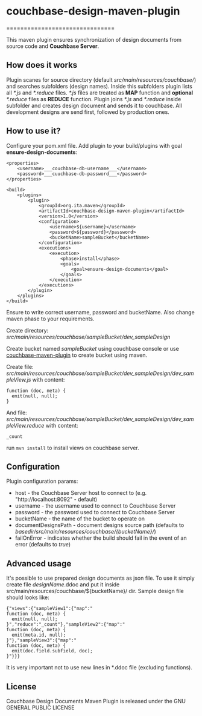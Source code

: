 # couchbase-design-maven-plugin
===============================

This maven plugin ensures synchronization of design documents from source code and **Couchbase Server**.

## How does it works

Plugin scanes for source directory (default _src/main/resources/couchbase/_) and searches subfolders (design names).
Inside this subfolders plugin lists all _\*.js_ and _\*.reduce_ files.
_\*.js_ files are treated as **MAP** function and **optional** _\*.reduce_ files as **REDUCE** function.
Plugin joins _\*.js_ and _\*.reduce_ inside subfolder and creates design document and sends it to couchbase.
All development designs are send first, followed by production ones.

## How to use it?

Configure your pom.xml file. Add plugin to your build/plugins with goal **ensure-design-documents**:

	<properties>
		<username>___couchbase-db-username___</username>
		<password>___cuuchbase-db-password___</password>
	</properties>
  
	<build>
		<plugins>
			<plugin>
				<groupId>org.ita.maven</groupId>
				<artifactId>couchbase-design-maven-plugin</artifactId>
				<version>1.0</version>
				<configuration>
					<username>${username}</username>
					<password>${password}</password>
					<bucketName>sampleBucket</bucketName>
				</configuration>
				<executions>
					<execution>
						<phase>install</phase>
						<goals>
							<goal>ensure-design-documents</goal>
						</goals>
					</execution>
				</executions>
			</plugin>
		</plugins>
	</build>

Ensure to write correct username, password and bucketName. Also change maven phase to your requirements.

Create directory: *src/main/resources/couchbase/sampleBucket/dev_sampleDesign*

Create bucket named _sampleBucket_ using couchbase console or use [couchbase-maven-plugin](http://www.stuartgunter.org/couchbase-maven-plugin/) to create bucket using maven.

Create file: *src/main/resources/couchbase/sampleBucket/dev_sampleDesign/dev_sampleView.js* with content:
```
function (doc, meta) {
  emit(null, null);
}
```
And file: *src/main/resources/couchbase/sampleBucket/dev_sampleDesign/dev_sampleView.reduce* with content:
```
_count
```

run `mvn install` to install views on couchbase server.

## Configuration

Plugin configuration params:

* host - the Couchbase Server host to connect to (e.g. "http://localhost:8092" - default)
* username - the username used to connect to Couchbase Server
* password - the password used to connect to Couchbase Server
* bucketName - the name of the bucket to operate on
* documentDesignsPath - document designs source path (defaults to _${basedir}/src/main/resources/couchbase/${bucketName}/_)
* failOnError - indicates whether the build should fail in the event of an error (defaults to _true_)

## Advanced usage

It's possible to use prepared design documents as json file.
To use it simply create file _designName_.ddoc and put it inside src/main/resources/couchbase/${bucketName}/ dir.
Sample design file should looks like:
```
{"views":{"sampleView1":{"map":"
function (doc, meta) {
  emit(null, null);
}","reduce":"_count"},"sampleView2":{"map":"
function (doc, meta) {
  emit(meta.id, null);
}"},"sampleView3":{"map":"
function (doc, meta) {
  emit(doc.field.subfield, doc);
}"}}}
```
It is very important not to use new lines in \*.ddoc file (excluding functions).

## License
Couchbase Design Documents Maven Plugin is released under the GNU GENERAL PUBLIC LICENSE
